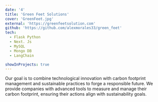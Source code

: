 ```yaml
---
date: '4'
title: 'Green Feet Solutions'
cover: 'GreenFeet.jpg'
external: 'https://greenfeetsolution.com'
github: 'https://github.com/alexmorales33/green_feet'
tech:
  - Flask Python
  - Next. Js
  - MySQL
  - Mongo DB
  - LangChain

showInProjects: true
---
```


Our goal is to combine technological innovation with carbon footprint management and sustainable practices to forge a responsible future. We provide companies with advanced tools to measure and manage their carbon footprint, ensuring their actions align with sustainability goals.
